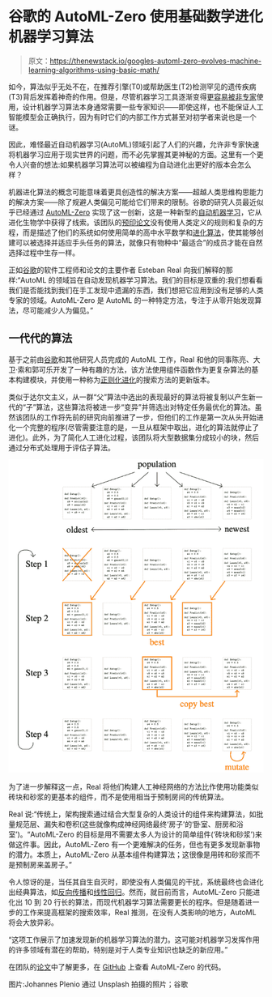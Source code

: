 # 谷歌的 AutoML-Zero 使用基础数学进化机器学习算法

> 原文：<https://thenewstack.io/googles-automl-zero-evolves-machine-learning-algorithms-using-basic-math/>

如今，算法似乎无处不在，在推荐引擎(T0)或帮助医生(T2)检测罕见的遗传疾病(T3)背后发挥着神奇的作用。但是，尽管机器学习工具逐渐变得[更容易被非专家](https://thenewstack.io/fuzzy-io-aims-democratize-artificial-intelligence-developers/)使用，设计机器学习算法本身通常需要一些专家知识——即使这样，也不能保证人工智能模型会正确执行，因为有时它们的内部工作方式甚至对初学者来说也是一个谜。

因此，难怪最近自动机器学习(AutoML)领域引起了人们的兴趣，允许非专家快速将机器学习应用于现实世界的问题，而不必先掌握其更神秘的方面。这里有一个更令人兴奋的想法:如果机器学习算法可以被编程为自动进化出更好的版本会怎么样？

机器进化算法的概念可能意味着更具创造性的解决方案——超越人类思维构思能力的解决方案——除了规避人类偏见可能给它们带来的限制。谷歌的研究人员最近似乎已经通过 [AutoML-Zero](https://github.com/google-research/google-research/tree/master/automl_zero) 实现了这一创新，这是一种新型的[自动机器学习](https://thenewstack.io/category/machine-learning/)，它从进化生物学中获得了线索。该团队的[预印论文](https://arxiv.org/abs/2003.03384)没有使用人类定义的规则和复杂的方程，而是描述了他们的系统如何使用简单的高中水平数学和[进化算法](https://towardsdatascience.com/introduction-to-evolutionary-algorithms-a8594b484ac)，使其能够创建可以被选择并适应手头任务的算法，就像只有物种中“最适合”的成员才能在自然选择过程中生存一样。

正如[谷歌](https://www.google.com/)的软件工程师和论文的主要作者 Esteban Real 向我们解释的那样:“AutoML 的领域旨在自动发现机器学习算法。我们的目标是双重的:我们想看看我们是否能找到我们在手工发现中遗漏的东西，我们想把它应用到没有足够的人类专家的领域。AutoML-Zero 是 AutoML 的一种特定方法，专注于从零开始发现算法，尽可能减少人为偏见。”

## 一代代的算法

基于之前由[谷歌](https://thenewstack.io/get-started-with-google-cloud-automl-vision-for-image-classification/)和其他研究人员完成的 AutoML 工作，Real 和他的同事陈亮、大卫·索和郭可乐开发了一种有趣的方法，该方法使用组件函数作为更复杂算法的基本构建模块，并使用一种称为[正则化进化](https://colab.research.google.com/github/google-research/google-research/blob/master/evolution/regularized_evolution_algorithm/regularized_evolution.ipynb)的搜索方法的更新版本。

类似于达尔文主义，从一群“父”算法中选出的表现最好的算法将被复制以产生新一代的“子”算法，这些算法将被进一步“变异”并筛选出对特定任务最优化的算法。虽然该团队的工作将先前的研究向前推进了一步，但他们的工作是第一次从头开始进化一个完整的程序(尽管需要注意的是，一旦从框架中取出，进化的算法就停止了进化)。此外，为了简化人工进化过程，该团队将大型数据集分成较小的块，然后通过分布式处理用于评估子算法。

![](img/804ace2bc6b0ed9e4bdeff0b153daa26.png)

为了进一步解释这一点，Real 将他们构建人工神经网络的方法比作使用功能类似砖块和砂浆的更基本的组件，而不是使用相当于预制房间的传统算法。

Real 说:“传统上，架构搜索通过结合大型复杂的人类设计的组件来构建算法，如批量规范层、漏失和卷积(这些就像构成神经网络最终‘房子’的‘卧室、厨房和浴室’)。“AutoML-Zero 的目标是用不需要太多人为设计的简单组件(‘砖块和砂浆’)来做这件事。因此，AutoML-Zero 有一个更难解决的任务，但也有更多发现新事物的潜力。本质上，AutoML-Zero 从基本组件构建算法；这很像是用砖和砂浆而不是预制房来盖房子。”

令人惊讶的是，当任其自生自灭时，即使没有人类偏见的干扰，系统最终也会进化出经典算法，如[反向传播](http://neuralnetworksanddeeplearning.com/chap2.html)和[线性回归](https://machinelearningmastery.com/linear-regression-for-machine-learning/)。然而，就目前而言，AutoML-Zero 只能进化出 10 到 20 行长的算法，而现代机器学习算法需要更长的程序。但是随着进一步的工作来提高框架的搜索效率，Real 推测，在没有人类影响的地方，AutoML 将会大放异彩。

“这项工作展示了加速发现新的机器学习算法的潜力。这可能对机器学习发挥作用的许多领域有潜在的帮助，特别是对于人类专业知识也缺乏的新应用。”

在团队的[论文](https://arxiv.org/pdf/2003.03384.pdf)中了解更多，在 [GitHub](https://github.com/google-research/google-research/tree/master/automl_zero) 上查看 AutoML-Zero 的代码。

图片:Johannes Plenio 通过 Unsplash 拍摄的照片；谷歌

<svg xmlns:xlink="http://www.w3.org/1999/xlink" viewBox="0 0 68 31" version="1.1"><title>Group</title> <desc>Created with Sketch.</desc></svg>